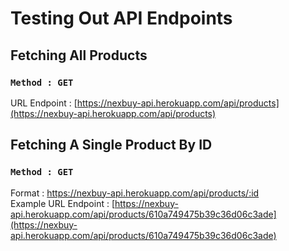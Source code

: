 # Testing Out API Endpoints

## Fetching All Products

### `Method : GET` <br>
URL Endpoint : [https://nexbuy-api.herokuapp.com/api/products](https://nexbuy-api.herokuapp.com/api/products)


## Fetching A Single Product By ID

### `Method : GET`    <br> 
Format : https://nexbuy-api.herokuapp.com/api/products/:id <br>
Example URL Endpoint : [https://nexbuy-api.herokuapp.com/api/products/610a749475b39c36d06c3ade](https://nexbuy-api.herokuapp.com/api/products/610a749475b39c36d06c3ade)

